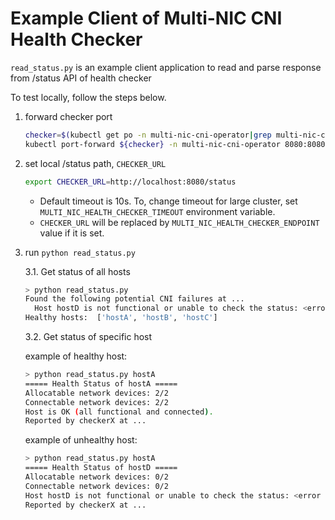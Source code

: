 # Example Client of Multi-NIC CNI Health Checker

`read_status.py` is an example client application to read and parse response from /status API of health checker

To test locally, follow the steps below.

1. forward checker port

    ```bash
    checker=$(kubectl get po -n multi-nic-cni-operator|grep multi-nic-cni-health-checker|awk '{ print $1 }')
    kubectl port-forward ${checker} -n multi-nic-cni-operator 8080:8080
    ```

2. set local /status path, `CHECKER_URL`

    ```bash
    export CHECKER_URL=http://localhost:8080/status
    ```

    - Default timeout is 10s. To, change timeout for large cluster, set `MULTI_NIC_HEALTH_CHECKER_TIMEOUT` environment variable.
    - `CHECKER_URL` will be replaced by `MULTI_NIC_HEALTH_CHECKER_ENDPOINT` value if it is set. 

3. run `python read_status.py`

    3.1. Get status of all hosts

    ```bash
    > python read_status.py
    Found the following potential CNI failures at ...
      Host hostD is not functional or unable to check the status: <error message>
    Healthy hosts:  ['hostA', 'hostB', 'hostC']
    ```

    3.2. Get status of specific host

    example of healthy host:

    ```bash
    > python read_status.py hostA
    ===== Health Status of hostA =====
    Allocatable network devices: 2/2
    Connectable network devices: 2/2
    Host is OK (all functional and connected).
    Reported by checkerX at ...
    ```

    example of unhealthy host:

    ```bash
    > python read_status.py hostA
    ===== Health Status of hostD =====
    Allocatable network devices: 0/2
    Connectable network devices: 0/2
    Host hostD is not functional or unable to check the status: <error message>
    Reported by checkerX at ...
    ```
